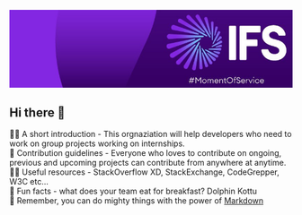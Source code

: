 ![IFS GitHub Banner](./cover.jpg)

## Hi there 👋

🙋‍♀️ A short introduction - This orgnaziation will help developers who need to work on group projects working on internships. <br>
🌈 Contribution guidelines - Everyone who loves to contribute on ongoing, previous and upcoming projects can contribute from anywhere at anytime. <br>
👩‍💻 Useful resources - StackOverflow XD, StackExchange, CodeGrepper, W3C etc... <br>
🍿 Fun facts - what does your team eat for breakfast? Dolphin Kottu <br>
🧙 Remember, you can do mighty things with the power of [Markdown](https://docs.github.com/github/writing-on-github/getting-started-with-writing-and-formatting-on-github/basic-writing-and-formatting-syntax)
